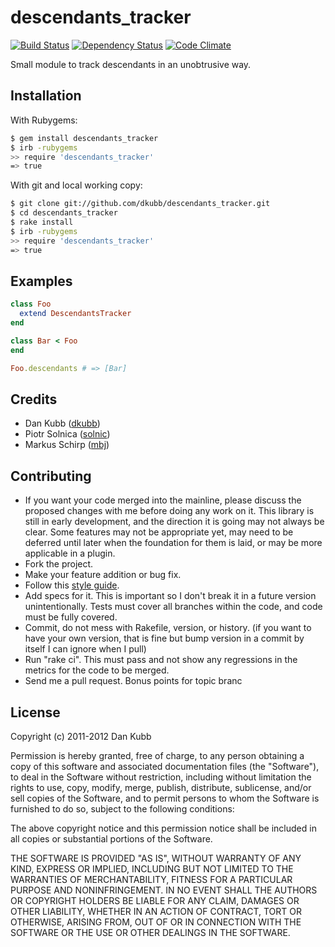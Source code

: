 descendants_tracker
===================

[![Build Status](https://secure.travis-ci.org/dkubb/descendants_tracker.png?branch=master)](http://travis-ci.org/dkubb/descendants_tracker)
[![Dependency Status](https://gemnasium.com/dkubb/descendants_tracker.png)](https://gemnasium.com/dkubb/descendants_tracker)
[![Code Climate](https://codeclimate.com/badge.png)](https://codeclimate.com/github/dkubb/descendants_tracker)

Small module to track descendants in an unobtrusive way.

Installation
------------

With Rubygems:

```bash
$ gem install descendants_tracker
$ irb -rubygems
>> require 'descendants_tracker'
=> true
```

With git and local working copy:

```bash
$ git clone git://github.com/dkubb/descendants_tracker.git
$ cd descendants_tracker
$ rake install
$ irb -rubygems
>> require 'descendants_tracker'
=> true
```

Examples
--------

``` ruby
class Foo
  extend DescendantsTracker
end

class Bar < Foo
end

Foo.descendants # => [Bar]
```

Credits
-------

* Dan Kubb ([dkubb](https://github.com/dkubb))
* Piotr Solnica ([solnic](https://github.com/solnic))
* Markus Schirp ([mbj](https://github.com/mbj))

Contributing
-------------

* If you want your code merged into the mainline, please discuss the proposed changes with me before doing any work on it. This library is still in early development, and the direction it is going may not always be clear. Some features may not be appropriate yet, may need to be deferred until later when the foundation for them is laid, or may be more applicable in a plugin.
* Fork the project.
* Make your feature addition or bug fix.
* Follow this [style guide](https://github.com/dkubb/styleguide).
* Add specs for it. This is important so I don't break it in a future version unintentionally. Tests must cover all branches within the code, and code must be fully covered.
* Commit, do not mess with Rakefile, version, or history. (if you want to have your own version, that is fine but bump version in a commit by itself I can ignore when I pull)
* Run "rake ci". This must pass and not show any regressions in the metrics for the code to be merged.
* Send me a pull request. Bonus points for topic branc

License
-------

Copyright (c) 2011-2012 Dan Kubb

Permission is hereby granted, free of charge, to any person obtaining
a copy of this software and associated documentation files (the
"Software"), to deal in the Software without restriction, including
without limitation the rights to use, copy, modify, merge, publish,
distribute, sublicense, and/or sell copies of the Software, and to
permit persons to whom the Software is furnished to do so, subject to
the following conditions:

The above copyright notice and this permission notice shall be
included in all copies or substantial portions of the Software.

THE SOFTWARE IS PROVIDED "AS IS", WITHOUT WARRANTY OF ANY KIND,
EXPRESS OR IMPLIED, INCLUDING BUT NOT LIMITED TO THE WARRANTIES OF
MERCHANTABILITY, FITNESS FOR A PARTICULAR PURPOSE AND
NONINFRINGEMENT. IN NO EVENT SHALL THE AUTHORS OR COPYRIGHT HOLDERS BE
LIABLE FOR ANY CLAIM, DAMAGES OR OTHER LIABILITY, WHETHER IN AN ACTION
OF CONTRACT, TORT OR OTHERWISE, ARISING FROM, OUT OF OR IN CONNECTION
WITH THE SOFTWARE OR THE USE OR OTHER DEALINGS IN THE SOFTWARE.
